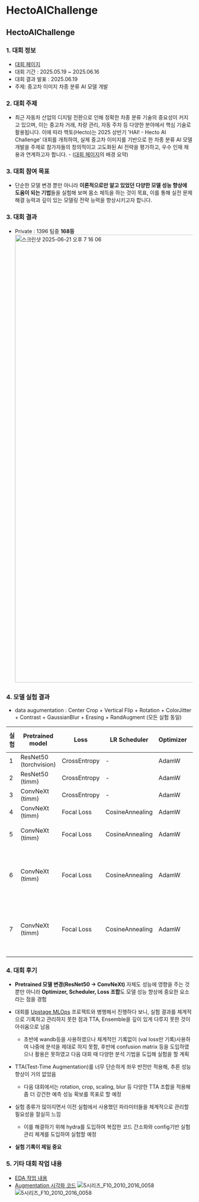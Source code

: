 # HectoAIChallenge

## HectoAIChallenge

### 1. 대회 정보

 - [대회 페이지](https://dacon.io/competitions/official/236493/overview/description)
 - 대회 기간 : 2025.05.19 ~ 2025.06.16
 - 대회 결과 발표 : 2025.06.19
 - 주제: 중고차 이미지 차종 분류 AI 모델 개발

### 2. 대회 주제
 - 최근 자동차 산업의 디지털 전환으로 인해 정확한 차종 분류 기술의 중요성이 커지고 있으며, 이는 중고차 거래, 차량 관리, 자동 주차 등 다양한 분야에서 핵심 기술로 활용됩니다. 이에 따라 헥토(Hecto)는 2025 상반기 'HAI! - Hecto AI Challenge' 대회를 개최하여, 실제 중고차 이미지를 기반으로 한 차종 분류 AI 모델 개발을 주제로 참가자들의 창의적이고 고도화된 AI 전략을 평가하고, 우수 인재 채용과 연계하고자 합니다. - ([대회 페이지](https://dacon.io/competitions/official/236493/overview/description)의 배경 요약) 

### 3. 대회 참여 목표
 - 단순한 모델 변경 뿐만 아니라 **이론적으로만 알고 있었던 다양한 모델 성능 향상에 도움이 되는 기법**들을 실험해 보며 몸소 체득을 하는 것이 목표, 이를 통해 실전 문제 해결 능력과 깊이 있는 모델링 전략 능력을 향상시키고자 합니다.

### 3. 대회 결과
 - Private : 1396 팀중 **168등**
   <img width="1207" alt="스크린샷 2025-06-21 오후 7 16 06" src="https://github.com/user-attachments/assets/3c340a77-62e7-4af2-8783-ba8c057bc5b2" />

### 4. 모델 실험 결과
 * data augumentation : Center Crop + Vertical Flip + Rotation + ColorJitter + Contrast + GaussianBlur + Erasing + RandAugment (모든 실험 동일)

 | 실험 | Pretrained model | Loss | LR Scheduler | Optimizer | 기타 기법 | Score (Log Loss) |
 |-----------|--------------------|-------------|-------------------|------------|------------------------|------------------|
 | 1 | ResNet50 (torchvision)   | CrossEntropy | -                 | AdamW     | -                             | **0.319**        |
 | 2 | ResNet50 (timm)          | CrossEntropy | -                 | AdamW     | -                             | **0.317**        |
 | 3 | ConvNeXt (timm)          | CrossEntropy | -                 | AdamW     | -                             | **0.251**        |
 | 4 | ConvNeXt (timm)          | Focal Loss   | CosineAnnealing   | AdamW     | -                             | **0.195**        |
 | 5 | ConvNeXt (timm)          | Focal Loss   | CosineAnnealing   | AdamW     | EMA                           | **0.185 (최종 제출)** |
 | 6 | ConvNeXt (timm)          | Focal Loss   | CosineAnnealing   | AdamW     | EMA, Mixup                    | **0.183 (대회 종료 후 추가 실험)** |
 | 7 | ConvNeXt (timm)          | Focal Loss   | CosineAnnealing   | AdamW     | EMA, Mixup, kfold Ensemble    | **0.172 (대회 종료 후 추가 실험)*** |


### 4. 대회 후기
 - **Pretrained 모델 변경(ResNet50 → ConvNeXt)** 자체도 성능에 영향을 주는 것 뿐만 아니라 **Optimizer, Scheduler, Loss 조합**도 모델 성능 향상에 중요한 요소라는 점을 경험

 - 대회를 [Upstage MLOps](https://github.com/LMWoo/UpstageAILab_13/tree/master/MLOps) 프로젝트와 병행해서 진행하다 보니, 실험 결과를 체계적으로 기록하고 관리하지 못한 점과 TTA, Ensemble을 깊이 있게 다루지 못한 것이 아쉬움으로 남음
   - 초반에 wandb등을 사용하였으나 체계적인 기록없이 (val loss만 기록)사용하여 나중에 분석을 제대로 하지 못함, 후반에 confusion matrix 등을 도입하였으나 활용은 못하였고 다음 대회 때 다양한 분석 기법을 도입해 실험을 할 계획

 - TTA(Test-Time Augmentation)를 너무 단순하게 좌우 반전만 적용해, 추론 성능 향상이 거의 없었음
   - 다음 대회에서는 rotation, crop, scaling, blur 등 다양한 TTA 조합을 적용해 좀 더 강건한 예측 성능 확보를 목표로 할 예정

 - 실험 종류가 많아지면서 이전 실험에서 사용했던 파라미터들을 체계적으로 관리할 필요성을 절실히 느낌
   - 이를 해결하기 위해 hydra를 도입하여 복잡한 코드 간소화와 config기반 실험 관리 체계를 도입하여 실험할 예정


 - **실험 기록이 제일 중요**
  
### 5. 기타 대회 작업 내용
 - [EDA 작업 내용](./notebooks/EDA.ipynb)
 - [Augmentation 시각화 코드](./notebooks/Augmentation.ipynb)
      ![5시리즈_F10_2010_2016_0058](https://github.com/user-attachments/assets/10628159-cbfa-4b33-bb62-1cfb68bcae06)
      ![5시리즈_F10_2010_2016_0058](https://github.com/user-attachments/assets/10628159-cbfa-4b33-bb62-1cfb68bcae06)
         
